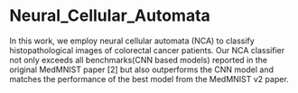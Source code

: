# Neural_Cellular_Automata
In this work, we employ neural cellular automata (NCA) to classify histopathological images of colorectal cancer patients. Our NCA classifier not only exceeds all benchmarks(CNN based models) reported in the original MedMNIST paper [2] but also outperforms the CNN model and matches the performance of the best model from the MedMNIST v2 paper.
